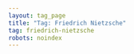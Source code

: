 ```yaml
---
layout: tag_page
title: "Tag: Friedrich Nietzsche"
tag: friedrich-nietzsche
robots: noindex
---
```

